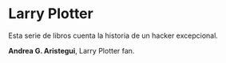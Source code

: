 # Larry Plotter

Esta serie de libros cuenta la historia de un hacker excepcional.

**Andrea G. Aristegui**, Larry Plotter fan.
